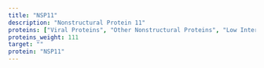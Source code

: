```yaml
---
title: "NSP11"
description: "Nonstructural Protein 11"
proteins: ["Viral Proteins", "Other Nonstructural Proteins", "Low Interest Proteins"]
proteins_weight: 111
target: ""
protein: "NSP11"
---
```


